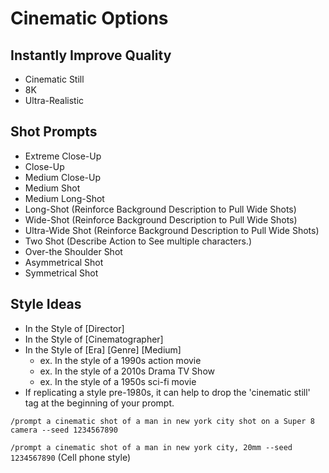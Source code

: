 # Cinematic Options

## Instantly Improve Quality
- Cinematic Still
- 8K
- Ultra-Realistic

## Shot Prompts

- Extreme Close-Up
- Close-Up
- Medium Close-Up
- Medium Shot
- Medium Long-Shot
- Long-Shot (Reinforce Background Description to Pull Wide Shots)
- Wide-Shot (Reinforce Background Description to Pull Wide Shots)
- Ultra-Wide Shot (Reinforce Background Description to Pull Wide Shots)
- Two Shot (Describe Action to See multiple characters.)
- Over-the Shoulder Shot
- Asymmetrical Shot
- Symmetrical Shot

## Style Ideas

- In the Style of [Director]
- In the Style of [Cinematographer]
- In the Style of [Era] [Genre] [Medium]
  - ex. In the style of a 1990s action movie
  - ex. In the style of a 2010s Drama TV Show
  - ex. In the style of a 1950s sci-fi movie
- If replicating a style pre-1980s, it can help to drop the 'cinematic still' tag at the beginning of your prompt.

`/prompt a cinematic shot of a man in new york city shot on a Super 8 camera --seed 1234567890`

`/prompt a cinematic shot of a man in new york city, 20mm --seed 1234567890` (Cell phone style)
